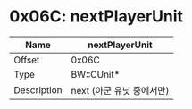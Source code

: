 # 0x06C: nextPlayerUnit

| Name | nextPlayerUnit |
| ----| ------------ |
| Offset | 0x06C |
| Type | BW::CUnit* |
| Description | next (아군 유닛 중에서만) |<br>


